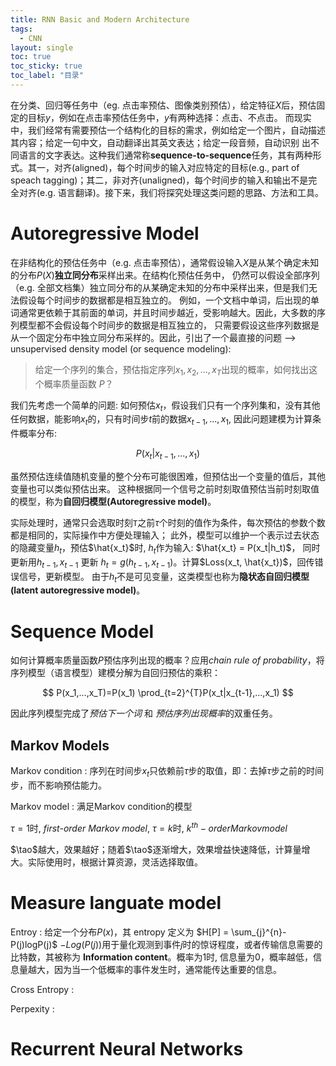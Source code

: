 ```yaml
---
title: RNN Basic and Modern Architecture  
tags:
  - CNN
layout: single
toc: true
toc_sticky: true
toc_label: "目录"
---
```


在分类、回归等任务中（eg. 点击率预估、图像类别预估），给定特征$X$后，预估固定的目标$y$，例如在点击率预估任务中，$y$有两种选择：点击、不点击。
而现实中，我们经常有需要预估一个结构化的目标的需求，例如给定一个图片，自动描述其内容；给定一句中文，自动翻译出其英文表达；给定一段音频，自动识别
出不同语言的文字表达。这种我们通常称**sequence-to-sequence**任务，其有两种形式。其一，对齐(aligned)，每个时间步的输入对应特定的目标(e.g., part of speach tagging)；其二，非对齐(unaligned)，每个时间步的输入和输出不是完全对齐(e.g. 语言翻译)。接下来，我们将探究处理这类问题的思路、方法和工具。

# Autoregressive Model

在非结构化的预估任务中（e.g. 点击率预估），通常假设输入$X$是从某个确定未知的分布$P(X)$**独立同分布**采样出来。在结构化预估任务中，
仍然可以假设全部序列（e.g. 全部文档集）独立同分布的从某确定未知的分布中采样出来，但是我们无法假设每个时间步的数据都是相互独立的。
例如，一个文档中单词，后出现的单词通常更依赖于其前面的单词，并且时间步越近，受影响越大。因此，大多数的序列模型都不会假设每个时间步的数据是相互独立的，
只需要假设这些序列数据是从一个固定分布中独立同分布采样的。因此，引出了一个最直接的问题 --> unsupervised density model (or sequence modeling): 

> 给定一个序列的集合，预估指定序列$x_1,x_2,...,x_T$出现的概率，如何找出这个概率质量函数 $P$？


我们先考虑一个简单的问题: 如何预估$x_t$，假设我们只有一个序列集和，没有其他任何数据，能影响$x_t$的，只有时间步$t$前的数据$x_{t-1}, ..., x_1$,
因此问题建模为计算条件概率分布:

$$P(x_t | x_{t-1},...,x_1)$$

虽然预估连续值随机变量的整个分布可能很困难，但预估出一个变量的值后，其他变量也可以类似预估出来。
这种根据同一个信号之前时刻取值预估当前时刻取值的模型，称为**自回归模型(Autoregressive model)**。

实际处理时，通常只会选取时刻`T`之前$\tau$个时刻的值作为条件，每次预估的参数个数都是相同的，实际操作中方便处理输入；
此外，模型可以维护一个表示过去状态的隐藏变量$h_t$，预估$\hat{x_t}$时, $h_t$作为输入: $\hat{x_t} = P(x_t|h_t)$，
同时更新用$h_{t-1}, x_{t-1}$ 更新 $h_t = g(h_{t-1}, x_{t-1})$。计算$Loss(x_t, \hat{x_t})$，回传错误信号，更新模型。
由于$h_t$不是可见变量，这类模型也称为**隐状态自回归模型(latent autoregressive model)**。

# Sequence Model

如何计算概率质量函数$P$预估序列出现的概率？应用*chain rule of probability*，将序列模型（语言模型）建模分解为自回归预估的乘积：

$$
P(x_1,...,x_T)=P(x_1) \prod_{t=2}^{T}P(x_t|x_{t-1},...,x_1)
$$

因此序列模型完成了*预估下一个词* 和 *预估序列出现概率*的双重任务。


## Markov Models


Markov condition
: 序列在时间步$x_t$只依赖前$\tau$步的取值，即：去掉$\tau$步之前的时间步，而不影响预估能力。


Markov model
: 满足Markov condition的模型


$\tau =1$时, *first-order Markov model*, $\tau =k$时, *$k^{th}-order Markov model$*

$\tao$越大，效果越好；随着$\tao$逐渐增大，效果增益快速降低，计算量增大。实际使用时，根据计算资源，灵活选择取值。
# Measure languate model

 Entroy
: 给定一个分布$P(x)$，其 entropy 定义为 $H[P] = \sum_{j}^{n}-P(j)logP(j)$
  $-Log(P(j))$用于量化观测到事件$j$时的惊讶程度，或者传输信息需要的比特数，其被称为 **Information content**。概率为1时, 信息量为0，概率越低，信息量越大，因为当一个低概率的事件发生时，通常能传达重要的信息。

Cross Entropy
: 

Perpexity
:


# Recurrent Neural Networks 


